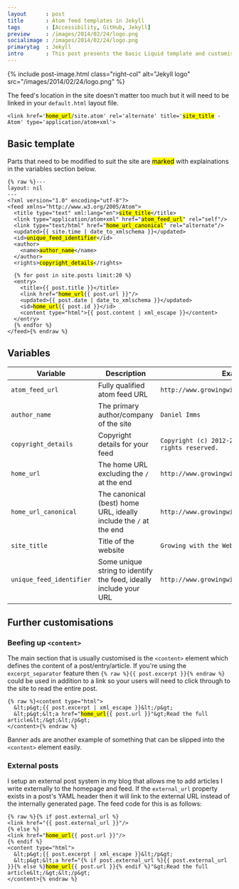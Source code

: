 ```yaml
---
layout      : post
title       : Atom feed templates in Jekyll
tags        : [Accessibility, GitHub, Jekyll]
preview     : /images/2014/02/24/logo.png
socialimage : /images/2014/02/24/logo.png
primarytag  : Jekyll
intro       : This post presents the basic Liquid template and customisations I use for my <a href="http://jekyllrb.com/">Jekyll</a> blog's Atom feed.
---
```


{% include post-image.html class="right-col" alt="Jekyll logo" src="/images/2014/02/24/logo.png" %}

The feed's location in the site doesn't matter too much but it will need to be linked in your `default.html` layout file.

<div class="clear"><!----></div>

<!--prettify lang=xml-->
<pre><code>&lt;link href='<mark>home_url</mark>/site.atom' rel='alternate' title='<mark>site_title</mark> - Atom' type='application/atom+xml'&gt;</code></pre>



## Basic template

Parts that need to be modified to suit the site are <mark>marked</mark> with explainations in the variables section below.

<!--prettify lang=xml-->
<pre><code>{% raw %}---
layout: nil
---
&lt;?xml version="1.0" encoding="utf-8"?&gt;
&lt;feed xmlns="http://www.w3.org/2005/Atom"&gt;
  &lt;title type="text" xml:lang="en"&gt;<mark>site_title</mark>&lt;/title&gt;
  &lt;link type="application/atom+xml" href="<mark>atom_feed_url</mark>" rel="self"/&gt;
  &lt;link type="text/html" href="<mark>home_url_canonical</mark>" rel="alternate"/&gt;
  &lt;updated&gt;{{ site.time | date_to_xmlschema }}&lt;/updated&gt;
  &lt;id&gt;<mark>unique_feed_identifier</mark>&lt;/id&gt;
  &lt;author&gt;
    &lt;name&gt;<mark>author_name</mark>&lt;/name&gt;
  &lt;/author&gt;
  &lt;rights&gt;<mark>copyright_details</mark>&lt;/rights&gt;

  {% for post in site.posts limit:20 %}
  &lt;entry&gt;
    &lt;title&gt;{{ post.title }}&lt;/title&gt;
    &lt;link href="<mark>home_url</mark>{{ post.url }}"/&gt;
    &lt;updated&gt;{{ post.date | date_to_xmlschema }}&lt;/updated&gt;
    &lt;id&gt;<mark>home_url</mark>{{ post.id }}&lt;/id&gt;
    &lt;content type="html"&gt;{{ post.content | xml_escape }}&lt;/content&gt;
  &lt;/entry&gt;
  {% endfor %}
&lt;/feed&gt;{% endraw %}</code></pre>



## Variables

| Variable                 | Description                                                       | Example
|--------------------------|-------------------------------------------------------------------|--------
| `atom_feed_url`          | Fully qualified atom feed URL                                     | `http://www.growingwiththeweb.com/site.atom`
| `author_name`            | The primary author/company of the site                            | `Daniel Imms`
| `copyright_details`      | Copyright details for your feed                                   | `Copyright (c) 2012-2014, Daniel Imms; all rights reserved.`
| `home_url`               | The home URL excluding the `/` at the end                         | `http://www.growingwiththeweb.com`
| `home_url_canonical`     | The canonical (best) home URL, ideally include the `/` at the end | `http://www.growingwiththeweb.com/`
| `site_title`             | Title of the website                                              | `Growing with the Web`
| `unique_feed_identifier` | Some unique string to identify the feed, ideally include your URL | `http://www.growingwiththeweb.com/all_feed`



## Further customisations

### Beefing up `<content>`

The main section that is usually customised is the `<content>` element which defines the content of a post/entry/article. If you're using the `excerpt_separator` feature then `{% raw %}{{ post.excerpt }}{% endraw %}` could be used in addition to a link so your users will need to click through to the site to read the entire post.

<!--prettify lang=xml-->
<pre><code>{% raw %}&lt;content type="html"&gt;
  &amp;lt;p&amp;gt;{{ post.excerpt | xml_escape }}&amp;lt;/p&amp;gt;
  &amp;lt;p&amp;gt;&amp;lt;a href="<mark>home_url</mark>{{ post.url }}"&amp;gt;Read the full article&amp;lt;/&amp;gt;&amp;lt;/p&amp;gt;
&lt;/content&gt;{% endraw %}</code></pre>

Banner ads are another example of something that can be slipped into the `<content>` element easily.

### External posts

I setup an external post system in my blog that allows me to add articles I write externally to the homepage and feed. If the `external_url` property exists in a post's YAML header then it will link to the external URL instead of the internally generated page. The feed code for this is as follows:

<!--prettify lang=xml-->
<pre><code>{% raw %}{% if post.external_url %}
&lt;link href="{{ post.external_url }}"/&gt;
{% else %}
&lt;link href="<mark>home_url</mark>{{ post.url }}"/&gt;
{% endif %}
&lt;content type="html"&gt;
  &amp;lt;p&amp;gt;{{ post.excerpt | xml_escape }}&amp;lt;/p&amp;gt;
  &amp;lt;p&amp;gt;&amp;lt;a href="{% if post.external_url %}{{ post.external_url }}{% else %}<mark>home_url</mark>{{ post.url }}{% endif %}"&amp;gt;Read the full article&amp;lt;/&amp;gt;&amp;lt;/p&amp;gt;
&lt;/content&gt;{% endraw %}</code></pre>